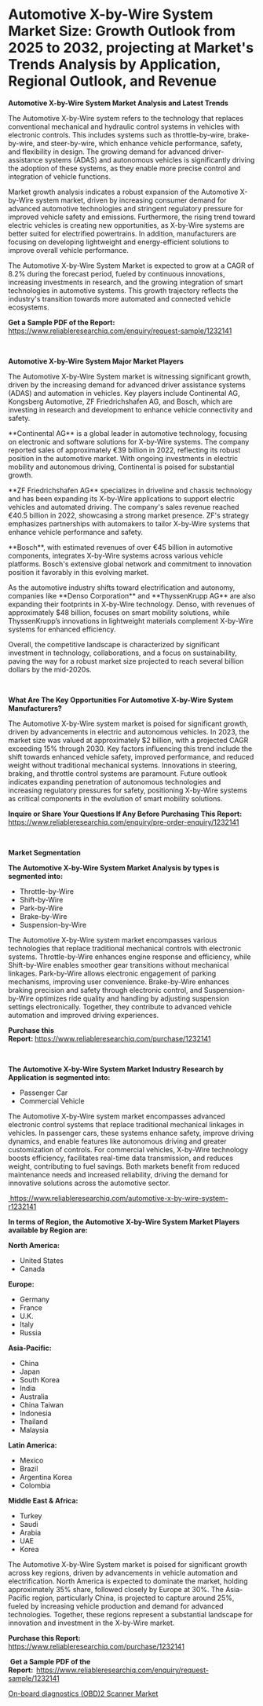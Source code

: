 <p><h1>Automotive X-by-Wire System Market Size: Growth Outlook from 2025 to 2032, projecting at Market's Trends Analysis by Application, Regional Outlook, and Revenue</h1></p><p><strong>Automotive X-by-Wire System Market Analysis and Latest Trends</strong></p>
<p><p>The Automotive X-by-Wire system refers to the technology that replaces conventional mechanical and hydraulic control systems in vehicles with electronic controls. This includes systems such as throttle-by-wire, brake-by-wire, and steer-by-wire, which enhance vehicle performance, safety, and flexibility in design. The growing demand for advanced driver-assistance systems (ADAS) and autonomous vehicles is significantly driving the adoption of these systems, as they enable more precise control and integration of vehicle functions.</p><p>Market growth analysis indicates a robust expansion of the Automotive X-by-Wire system market, driven by increasing consumer demand for advanced automotive technologies and stringent regulatory pressure for improved vehicle safety and emissions. Furthermore, the rising trend toward electric vehicles is creating new opportunities, as X-by-Wire systems are better suited for electrified powertrains. In addition, manufacturers are focusing on developing lightweight and energy-efficient solutions to improve overall vehicle performance.</p><p>The Automotive X-by-Wire System Market is expected to grow at a CAGR of 8.2% during the forecast period, fueled by continuous innovations, increasing investments in research, and the growing integration of smart technologies in automotive systems. This growth trajectory reflects the industry's transition towards more automated and connected vehicle ecosystems.</p></p>
<p><strong>Get a Sample PDF of the Report:&nbsp;</strong> <a href="https://www.reliableresearchiq.com/enquiry/request-sample/1232141?utm_campaign=2761&utm_medium=2&utm_source=Github&utm_content=ia&utm_term=31032025&utm_id=automotive-x-by-wire-system">https://www.reliableresearchiq.com/enquiry/request-sample/1232141</a></p>
<p>&nbsp;</p>
<p><strong>Automotive X-by-Wire System Major Market Players</strong></p>
<p><p>The Automotive X-by-Wire System market is witnessing significant growth, driven by the increasing demand for advanced driver assistance systems (ADAS) and automation in vehicles. Key players include Continental AG, Kongsberg Automotive, ZF Friedrichshafen AG, and Bosch, which are investing in research and development to enhance vehicle connectivity and safety.</p><p>**Continental AG** is a global leader in automotive technology, focusing on electronic and software solutions for X-by-Wire systems. The company reported sales of approximately €39 billion in 2022, reflecting its robust position in the automotive market. With ongoing investments in electric mobility and autonomous driving, Continental is poised for substantial growth.</p><p>**ZF Friedrichshafen AG** specializes in driveline and chassis technology and has been expanding its X-by-Wire applications to support electric vehicles and automated driving. The company's sales revenue reached €40.5 billion in 2022, showcasing a strong market presence. ZF's strategy emphasizes partnerships with automakers to tailor X-by-Wire systems that enhance vehicle performance and safety.</p><p>**Bosch**, with estimated revenues of over €45 billion in automotive components, integrates X-by-Wire systems across various vehicle platforms. Bosch's extensive global network and commitment to innovation position it favorably in this evolving market.</p><p>As the automotive industry shifts toward electrification and autonomy, companies like **Denso Corporation** and **ThyssenKrupp AG** are also expanding their footprints in X-by-Wire technology. Denso, with revenues of approximately $48 billion, focuses on smart mobility solutions, while ThyssenKrupp’s innovations in lightweight materials complement X-by-Wire systems for enhanced efficiency.</p><p>Overall, the competitive landscape is characterized by significant investment in technology, collaborations, and a focus on sustainability, paving the way for a robust market size projected to reach several billion dollars by the mid-2020s.</p></p>
<p>&nbsp;</p>
<p><strong>What Are The Key Opportunities For Automotive X-by-Wire System Manufacturers?</strong></p>
<p><p>The Automotive X-by-Wire system market is poised for significant growth, driven by advancements in electric and autonomous vehicles. In 2023, the market size was valued at approximately $2 billion, with a projected CAGR exceeding 15% through 2030. Key factors influencing this trend include the shift towards enhanced vehicle safety, improved performance, and reduced weight without traditional mechanical systems. Innovations in steering, braking, and throttle control systems are paramount. Future outlook indicates expanding penetration of autonomous technologies and increasing regulatory pressures for safety, positioning X-by-Wire systems as critical components in the evolution of smart mobility solutions.</p></p>
<p><strong>Inquire or Share Your Questions If Any Before Purchasing This Report:</strong> <a href="https://www.reliableresearchiq.com/enquiry/pre-order-enquiry/1232141?utm_campaign=2761&utm_medium=2&utm_source=Github&utm_content=ia&utm_term=31032025&utm_id=automotive-x-by-wire-system">https://www.reliableresearchiq.com/enquiry/pre-order-enquiry/1232141</a></p>
<p>&nbsp;</p>
<p><strong>Market Segmentation</strong></p>
<p><strong>The Automotive X-by-Wire System Market Analysis by types is segmented into:</strong></p>
<p><ul><li>Throttle-by-Wire</li><li>Shift-by-Wire</li><li>Park-by-Wire</li><li>Brake-by-Wire</li><li>Suspension-by-Wire</li></ul></p>
<p><p>The Automotive X-by-Wire system market encompasses various technologies that replace traditional mechanical controls with electronic systems. Throttle-by-Wire enhances engine response and efficiency, while Shift-by-Wire enables smoother gear transitions without mechanical linkages. Park-by-Wire allows electronic engagement of parking mechanisms, improving user convenience. Brake-by-Wire enhances braking precision and safety through electronic control, and Suspension-by-Wire optimizes ride quality and handling by adjusting suspension settings electronically. Together, they contribute to advanced vehicle automation and improved driving experiences.</p></p>
<p><strong>Purchase this Report:&nbsp;</strong><a href="https://www.reliableresearchiq.com/purchase/1232141?utm_campaign=2761&utm_medium=2&utm_source=Github&utm_content=ia&utm_term=31032025&utm_id=automotive-x-by-wire-system">https://www.reliableresearchiq.com/purchase/1232141</a></p>
<p>&nbsp;</p>
<p><strong>The Automotive X-by-Wire System Market Industry Research by Application is segmented into:</strong></p>
<p><ul><li>Passenger Car</li><li>Commercial Vehicle</li></ul></p>
<p><p>The Automotive X-by-Wire system market encompasses advanced electronic control systems that replace traditional mechanical linkages in vehicles. In passenger cars, these systems enhance safety, improve driving dynamics, and enable features like autonomous driving and greater customization of controls. For commercial vehicles, X-by-Wire technology boosts efficiency, facilitates real-time data transmission, and reduces weight, contributing to fuel savings. Both markets benefit from reduced maintenance needs and increased reliability, driving the demand for innovative solutions across the automotive sector.</p></p>
<p><a href="https://www.reliableresearchiq.com/automotive-x-by-wire-system-r1232141?utm_campaign=2761&utm_medium=2&utm_source=Github&utm_content=ia&utm_term=31032025&utm_id=automotive-x-by-wire-system">&nbsp;https://www.reliableresearchiq.com/automotive-x-by-wire-system-r1232141</a></p>
<p><strong>In terms of Region, the Automotive X-by-Wire System Market Players available by Region are:</strong></p>
<p>
    <p> <strong> North America: </strong>
        <ul>
            <li>United States</li>
            <li>Canada</li>
        </ul>
        </p> 
    <p> <strong> Europe: </strong>
        <ul>
            <li>Germany</li>
            <li>France</li>
            <li>U.K.</li>
            <li>Italy</li>
            <li>Russia</li>
        </ul>
        </p> 
    <p> <strong> Asia-Pacific: </strong>
        <ul>
            <li>China</li>
            <li>Japan</li>
            <li>South Korea</li>
            <li>India</li>
            <li>Australia</li>
            <li>China Taiwan</li>
            <li>Indonesia</li>
            <li>Thailand</li>
            <li>Malaysia</li>
        </ul>
        </p> 
    <p> <strong> Latin America: </strong>
        <ul>
            <li>Mexico</li>
            <li>Brazil</li>
            <li>Argentina Korea</li>
            <li>Colombia</li>
        </ul>
        </p> 
    <p> <strong> Middle East & Africa: </strong>
        <ul>
            <li>Turkey</li>
            <li>Saudi</li>
            <li>Arabia</li>
            <li>UAE</li>
            <li>Korea</li>
        </ul>
    </p>
    </p>
<p><p>The Automotive X-by-Wire System market is poised for significant growth across key regions, driven by advancements in vehicle automation and electrification. North America is expected to dominate the market, holding approximately 35% share, followed closely by Europe at 30%. The Asia-Pacific region, particularly China, is projected to capture around 25%, fueled by increasing vehicle production and demand for advanced technologies. Together, these regions represent a substantial landscape for innovation and investment in the X-by-Wire market.</p></p>
<p><strong>Purchase this Report: </strong><a href="https://www.reliableresearchiq.com/purchase/1232141?utm_campaign=2761&utm_medium=2&utm_source=Github&utm_content=ia&utm_term=31032025&utm_id=automotive-x-by-wire-system">https://www.reliableresearchiq.com/purchase/1232141</a></p>
<p>&nbsp;<strong>Get a Sample PDF of the Report:&nbsp;&nbsp;</strong><a href="https://www.reliableresearchiq.com/enquiry/request-sample/1232141?utm_campaign=2761&utm_medium=2&utm_source=Github&utm_content=ia&utm_term=31032025&utm_id=automotive-x-by-wire-system">https://www.reliableresearchiq.com/enquiry/request-sample/1232141</a></p>
<p><strong></strong></p>
<p><p><a href="https://github.com/penglatilles/Market-Research-Report-List-1/blob/main/on-board-diagnostics-obd2-scanner-market.md?utm_campaign=2761&utm_medium=2&utm_source=Github&utm_content=ia&utm_term=31032025&utm_id=automotive-x-by-wire-system">On-board diagnostics (OBD)2 Scanner Market</a></p></p>